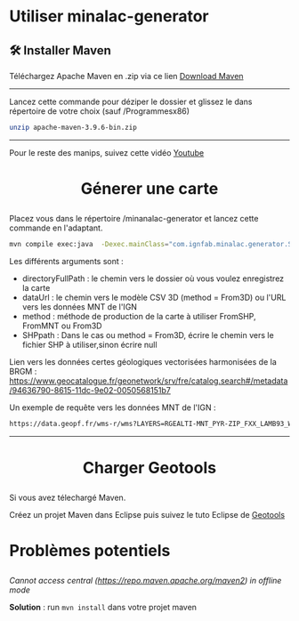 # Utiliser minalac-generator

## 🛠️ Installer Maven
 Téléchargez Apache Maven en .zip via ce lien
[Download Maven](https://maven.apache.org/download.cgi)

----------

Lancez cette commande pour déziper le dossier et glissez le dans répertoire de votre choix (sauf /Programmesx86)
```bash
unzip apache-maven-3.9.6-bin.zip
```

----------
Pour le reste des manips, suivez cette vidéo 
[Youtube](https://www.youtube.com/watch?v=km3tLti4TCM)
        
        
        
# <p align="center">Génerer une carte</p>
  
Placez vous dans le répertoire /minanalac-generator et lancez cette commande en l'adaptant.

```bash
mvn compile exec:java  -Dexec.mainClass="com.ignfab.minalac.generator.SampleImplementation"  -Dexec.args="directoryFullPath dataUrl method SHPpath"
```
Les différents arguments sont : 
- directoryFullPath : le chemin vers le dossier où vous voulez enregistrez la carte
- dataUrl : le chemin vers le modèle CSV 3D (method = From3D) ou l'URL vers les données MNT de l'IGN
- method : méthode de production de la carte à utiliser FromSHP, FromMNT ou From3D
- SHPpath : Dans le cas ou method = From3D, écrire le chemin vers le fichier SHP à utiliser,sinon écrire null

Lien vers les données certes géologiques vectorisées harmonisées de la BRGM : https://www.geocatalogue.fr/geonetwork/srv/fre/catalog.search#/metadata/94636790-8615-11dc-9e02-0050568151b7

Un exemple de requête vers les données MNT de l'IGN : 

```bash
https://data.geopf.fr/wms-r/wms?LAYERS=RGEALTI-MNT_PYR-ZIP_FXX_LAMB93_WMS&FORMAT=image/x-bil;bits=32&SERVICE=WMS&VERSION=1.3.0&REQUEST=GetMap&STYLES=&CRS=EPSG:2154&BBOX=970595,6498094,980595,6508094&WIDTH=1000&HEIGHT=1000"
```

----------
# <p align="center">Charger Geotools</p>
Si vous avez télechargé Maven.

Créez un projet Maven dans Eclipse puis suivez le tuto Eclipse de [Geotools](https://docs.geotools.org/latest/userguide/tutorial/quickstart/eclipse.html)


# <p>Problèmes potentiels</p>
  
*Cannot access central (https://repo.maven.apache.org/maven2) in offline mode* 
 
 **Solution** : run `mvn install` dans votre projet maven




        
    
